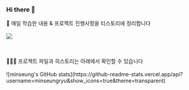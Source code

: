 ### Hi there 👋

🌱 매일 학습한 내용 & 프로젝트 진행사항을 티스토리에 정리합니다
<br>
<br>
<a href="https://everyday-joyful.tistory.com/" target="_blank"><img src="https://img.shields.io/badge/tistory-eeeeee?style=for-the-badge&logo=tistory&logoColor=FF4500"/></a>

<br>
<br>
🧑🏻‍💻 프로젝트 파일과 히스토리는 아래에서 확인할 수 있습니다
<br>
<br>
![minseung's GitHub stats](https://github-readme-stats.vercel.app/api?username=minseungryu&show_icons=true&theme=transparent)

<!--
https://80000coding.oopy.io/865f4b2a-5198-49e8-a173-0f893a4fed45 여기서 꾸밈
**minseungryu/minseungryu** is a ✨ _special_ ✨ repository because its `README.md` (this file) appears on your GitHub profile.

Here are some ideas to get you started:
- 🌱 I’m currently learning ...
- 👯 I’m looking to collaborate on ...
- 🤔 I’m looking for help with ...
- 💬 Ask me about ...
- 📫 How to reach me: ...
- 😄 Pronouns: ...
- ⚡ Fun fact: ...
-->

